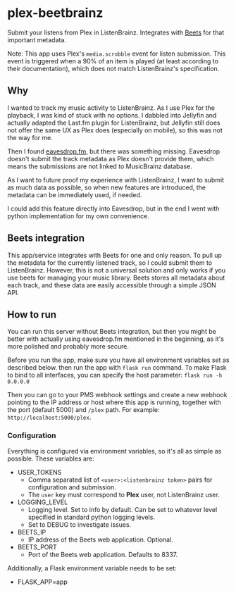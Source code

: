 # plex-beetbrainz
Submit your listens from Plex in ListenBrainz. Integrates with [Beets](https://github.com/beetbox/beets)
for that important metadata.

Note: This app uses Plex's `media.scrobble` event for listen submission.
This event is triggered when a 90% of an item is played (at least according to their documentation),
which does not match ListenBrainz's specification.

## Why
I wanted to track my music activity to ListenBrainz. As I use Plex for the playback,
I was kind of stuck with no options. I dabbled into Jellyfin and actually adapted the Last.fm plugin for ListenBrainz,
but Jellyfin still does not offer the same UX as Plex does (especially on mobile), so this was not the way for me.

Then I found [eavesdrop.fm](https://github.com/simonxciv/eavesdrop.fm), but there was something missing.
Eavesdrop doesn't submit the track metadata as Plex doesn't provide them, which means the submissions are not linked
to MusicBrainz database.

As I want to future proof my experience with ListenBrainz, I want to submit as much data as possible,
so when new features are introduced, the metadata can be immediately used, if needed.

I could add this feature directly into Eavesdrop, but in the end 
I went with python implementation for my own convenience.

## Beets integration
This app/service integrates with Beets for one and only reason.
To pull up the metadata for the currently listened track, so I could submit them to ListenBrainz.
However, this is not a universal solution and only works if you use beets for managing your music library.
Beets stores all metadata about each track, and these data are easily accessible through a simple JSON API.

## How to run
You can run this server without Beets integration, but then you might be better with actually using eavesdrop.fm
mentioned in the beginning, as it's more polished and probably more secure.

Before you run the app, make sure you have all environment variables set as described below.
then run the app with `flask run` command.
To make Flask to bind to all interfaces, you can specify the host parameter: `flask run -h 0.0.0.0`

Then you can go to your PMS webhook settings and create a new webhook pointing to the IP address or host where this
app is running, together with the port (default 5000) and `/plex` path. For example: `http://localhost:5000/plex`.

### Configuration
Everything is configured via environment variables, so it's all as simple as possible.
These variables are:
- USER_TOKENS
  - Comma separated list of `<user>:<listenbrainz token>` pairs for configuration and submission.
  - The `user` key must correspond to **Plex** user, not ListenBrainz user.
- LOGGING_LEVEL
  - Logging level. Set to info by default. Can be set to whatever level specified in standard python logging levels.
  - Set to DEBUG to investigate issues.
- BEETS_IP
  - IP address of the Beets web application. Optional.
- BEETS_PORT
  - Port of the Beets web application. Defaults to 8337.

Additionally, a Flask environment variable needs to be set:
- FLASK_APP=app
